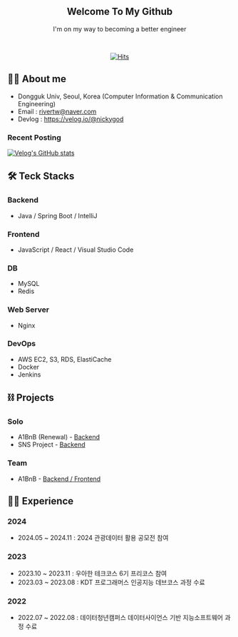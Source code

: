 <div align="center">

  
<h2> Welcome To My Github </h2> 
  
  I'm on my way to becoming a better engineer <br>
  
  
 <div align="center">
    <br>
   
[![Hits](https://hits.seeyoufarm.com/api/count/incr/badge.svg?url=https%3A%2F%2Fgithub.com%2Frivertw777%2Fhit-counter&count_bg=%2379C83D&title_bg=%23555555&icon=&icon_color=%23E7E7E7&title=hits&edge_flat=false)](https://hits.seeyoufarm.com)

</div>
  
</div>

## 🧑‍💻 About me
- Dongguk Univ, Seoul, Korea (Computer Information & Communication Engineering)
- Email : rivertw@naver.com
- Devlog : https://velog.io/@nickygod

### Recent Posting
[![Velog's GitHub stats](https://velog-readme-stats.vercel.app/api?name=nickygod)](https://velog.io/@nickygod)


## 🛠️ Teck Stacks
### Backend
- Java / Spring Boot / IntelliJ

### Frontend
- JavaScript / React / Visual Studio Code

### DB
- MySQL
- Redis

### Web Server
- Nginx
  
### DevOps
- AWS EC2, S3, RDS, ElastiCache
- Docker
- Jenkins

## ⛓ Projects
### Solo
- A1BnB (Renewal) - [Backend](https://github.com/rivertw777/A1BnB-Backend)
- SNS Project - [Backend](https://github.com/rivertw777/SNS-Backend)

### Team
- A1BnB - [Backend / Frontend](https://github.com/rivertw777/a1bnbSub)

## 🏃‍♀️ Experience
### 2024
- 2024.05 ~ 2024.11 : 2024 관광데이터 활용 공모전 참여
  
### 2023
- 2023.10 ~ 2023.11 : 우아한 테크코스 6기 프리코스 참여 
- 2023.03 ~ 2023.08 : KDT 프로그래머스 인공지능 데브코스 과정 수료

### 2022
- 2022.07 ~ 2022.08 : 데이터청년캠퍼스 데이터사이언스 기반 지능소프트웨어 과정 수료

